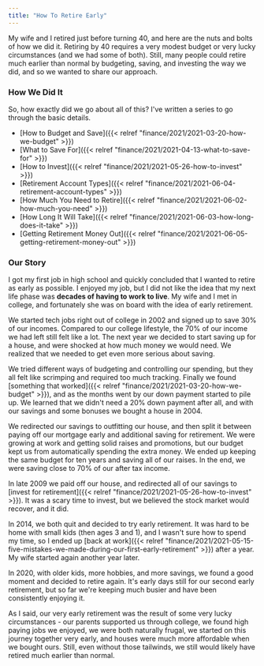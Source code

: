 ```yaml
---
title: "How To Retire Early"
---
```


My wife and I retired just before turning 40, and here are the nuts and bolts of how we did it. Retiring by 40 requires a very modest budget or very lucky circumstances (and we had some of both). Still, many people could retire much earlier than normal by budgeting, saving, and investing the way we did, and so we wanted to share our approach.

### How We Did It

So, how exactly did we go about all of this? I've written a series to go through the basic details.

* [How to Budget and Save]({{< relref "finance/2021/2021-03-20-how-we-budget" >}})
* [What to Save For]({{< relref "finance/2021/2021-04-13-what-to-save-for" >}})
* [How to Invest]({{< relref "finance/2021/2021-05-26-how-to-invest" >}})
* [Retirement Account Types]({{< relref "finance/2021/2021-06-04-retirement-account-types" >}})
* [How Much You Need to Retire]({{< relref "finance/2021/2021-06-02-how-much-you-need" >}})
* [How Long It Will Take]({{< relref "finance/2021/2021-06-03-how-long-does-it-take" >}})
* [Getting Retirement Money Out]({{< relref "finance/2021/2021-06-05-getting-retirement-money-out" >}})


### Our Story

I got my first job in high school and quickly concluded that I wanted to retire as early as possible. I enjoyed my job, but I did not like the idea that my next life phase was **decades of having to work to live**. My wife and I met in college, and fortunately she was on board with the idea of early retirement.

We started tech jobs right out of college in 2002 and signed up to save 30% of our incomes. Compared to our college lifestyle, the 70% of our income we had left still felt like a lot. The next year we decided to start saving up for a house, and were shocked at how much money we would need. We realized that we needed to get even more serious about saving.

We tried different ways of budgeting and controlling our spending, but they all felt like scrimping and required too much tracking. Finally we found [something that worked]({{< relref "finance/2021/2021-03-20-how-we-budget" >}}), and as the months went by our down payment started to pile up. We learned that we didn't need a 20% down payment after all, and with our savings and some bonuses we bought a house in 2004.

We redirected our savings to outfitting our house, and then split it between paying off our mortgage early and additional saving for retirement. We were growing at work and getting solid raises and promotions, but our budget kept us from automatically spending the extra money. We ended up keeping the same budget for ten years and saving all of our raises. In the end, we were saving close to 70% of our after tax income.

In late 2009 we paid off our house, and redirected all of our savings to [invest for retirement]({{< relref "finance/2021/2021-05-26-how-to-invest" >}}). It was a scary time to invest, but we believed the stock market would recover, and it did.

In 2014, we both quit and decided to try early retirement. It was hard to be home with small kids (then ages 3 and 1), and I wasn't sure how to spend my time, so I ended up [back at work]({{< relref "finance/2021/2021-05-15-five-mistakes-we-made-during-our-first-early-retirement" >}}) after a year. My wife started again another year later.

In 2020, with older kids, more hobbies, and more savings, we found a good moment and decided to retire again. It's early days still for our second early retirement, but so far we're keeping much busier and have been consistently enjoying it.

As I said, our very early retirement was the result of some very lucky circumstances - our parents supported us through college, we found high paying jobs we enjoyed, we were both naturally frugal, we started on this journey together very early, and houses were much more affordable when we bought ours. Still, even without those tailwinds, we still would likely have retired much earlier than normal.

